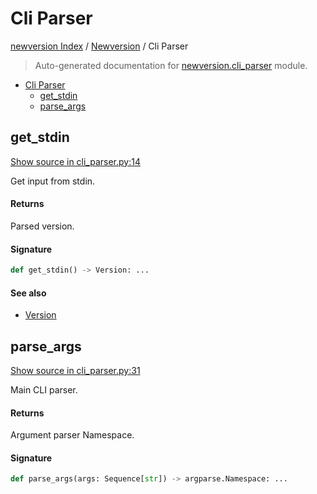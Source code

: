 # Cli Parser

[newversion Index](../README.md#newversion-index) /
[Newversion](./index.md#newversion) /
Cli Parser

> Auto-generated documentation for [newversion.cli_parser](https://github.com/vemel/newversion/blob/main/newversion/cli_parser.py) module.

- [Cli Parser](#cli-parser)
  - [get_stdin](#get_stdin)
  - [parse_args](#parse_args)

## get_stdin

[Show source in cli_parser.py:14](https://github.com/vemel/newversion/blob/main/newversion/cli_parser.py#L14)

Get input from stdin.

#### Returns

Parsed version.

#### Signature

```python
def get_stdin() -> Version: ...
```

#### See also

- [Version](./version.md#version)



## parse_args

[Show source in cli_parser.py:31](https://github.com/vemel/newversion/blob/main/newversion/cli_parser.py#L31)

Main CLI parser.

#### Returns

Argument parser Namespace.

#### Signature

```python
def parse_args(args: Sequence[str]) -> argparse.Namespace: ...
```